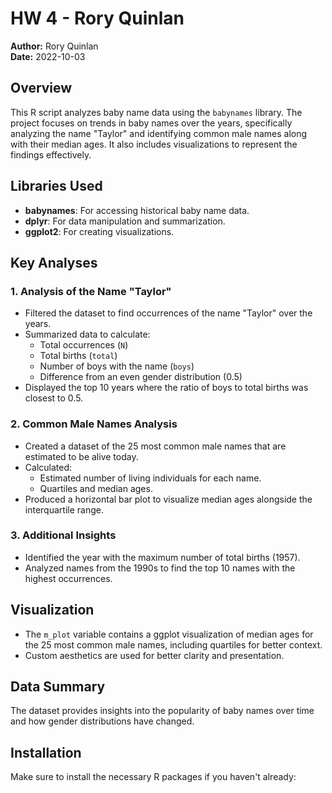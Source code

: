 # HW 4 - Rory Quinlan

**Author:** Rory Quinlan  
**Date:** 2022-10-03  

## Overview

This R script analyzes baby name data using the `babynames` library. The project focuses on trends in baby names over the years, specifically analyzing the name "Taylor" and identifying common male names along with their median ages. It also includes visualizations to represent the findings effectively.

## Libraries Used

- **babynames**: For accessing historical baby name data.
- **dplyr**: For data manipulation and summarization.
- **ggplot2**: For creating visualizations.

## Key Analyses

### 1. Analysis of the Name "Taylor"

- Filtered the dataset to find occurrences of the name "Taylor" over the years.
- Summarized data to calculate:
  - Total occurrences (`N`)
  - Total births (`total`)
  - Number of boys with the name (`boys`)
  - Difference from an even gender distribution (0.5)
- Displayed the top 10 years where the ratio of boys to total births was closest to 0.5.

### 2. Common Male Names Analysis

- Created a dataset of the 25 most common male names that are estimated to be alive today.
- Calculated:
  - Estimated number of living individuals for each name.
  - Quartiles and median ages.
- Produced a horizontal bar plot to visualize median ages alongside the interquartile range.

### 3. Additional Insights

- Identified the year with the maximum number of total births (1957).
- Analyzed names from the 1990s to find the top 10 names with the highest occurrences.

## Visualization

- The `m_plot` variable contains a ggplot visualization of median ages for the 25 most common male names, including quartiles for better context.
- Custom aesthetics are used for better clarity and presentation.

## Data Summary

The dataset provides insights into the popularity of baby names over time and how gender distributions have changed.

## Installation

Make sure to install the necessary R packages if you haven't already:

